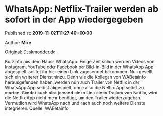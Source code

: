 
# WhatsApp: Netflix-Trailer werden ab sofort in der App wiedergegeben

Published at: **2019-11-02T11:27:40+00:00**

Author: **Mike**

Original: [Deskmodder.de](https://www.deskmodder.de/blog/2019/11/02/whatsapp-netflix-trailer-werden-ab-sofort-in-der-app-wiedergegeben/)

Kurzinfo aus dem Hause WhatsApp. Einige Zeit schon werden Videos von Instagram, YouTube oder Facebook per Bild-in-Bild in der WhatsApp App abgespielt, solltet ihr hier einen Link zugesendet bekommen. Nun gesellt sich ein weiterer Dienst hinzu. Denn wie die Kollegen von WABetainfo herausgefunden haben, werden nun auch Trailer von Netflix in der WhatsApp App selbst abgespielt, ohne also die Netflix App selbst zu starten.
Sendet euch also jemand einen Link eines Trailers von Netflix, wird die Netflix App nicht mehr benötigt, um den Trailer wiederzugeben. Vermutlich wird WhatsApp nach und nach auch noch weitere Dienste integrieren.
Quelle: WABetainfo
